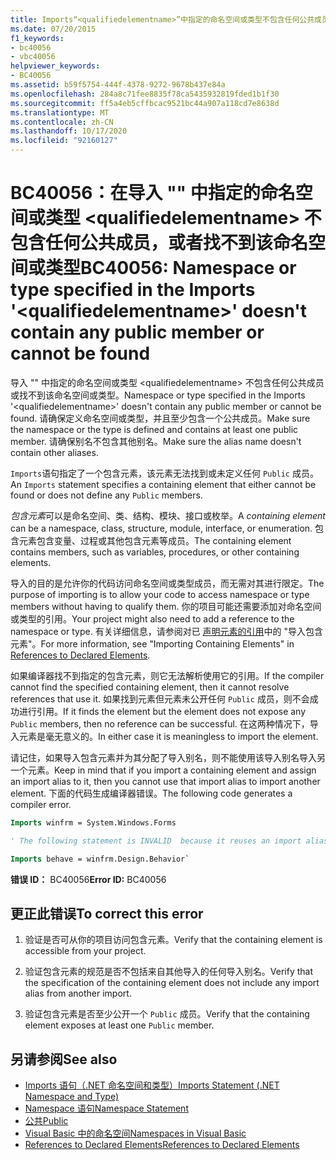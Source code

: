 ```yaml
---
title: Imports“<qualifiedelementname>”中指定的命名空间或类型不包含任何公共成员，或者找不到该命名空间或类型
ms.date: 07/20/2015
f1_keywords:
- bc40056
- vbc40056
helpviewer_keywords:
- BC40056
ms.assetid: b59f5754-444f-4378-9272-9678b437e84a
ms.openlocfilehash: 284a8c71fee8835f78ca5435932819fded1b1f30
ms.sourcegitcommit: ff5a4eb5cffbcac9521bc44a907a118cd7e8638d
ms.translationtype: MT
ms.contentlocale: zh-CN
ms.lasthandoff: 10/17/2020
ms.locfileid: "92160127"
---
```

# <a name="bc40056-namespace-or-type-specified-in-the-imports-qualifiedelementname-doesnt-contain-any-public-member-or-cannot-be-found"></a><span data-ttu-id="86a6e-102">BC40056：在导入 "" 中指定的命名空间或类型 \<qualifiedelementname> 不包含任何公共成员，或者找不到该命名空间或类型</span><span class="sxs-lookup"><span data-stu-id="86a6e-102">BC40056: Namespace or type specified in the Imports '\<qualifiedelementname>' doesn't contain any public member or cannot be found</span></span>

<span data-ttu-id="86a6e-103">导入 "" 中指定的命名空间或类型 \<qualifiedelementname> 不包含任何公共成员或找不到该命名空间或类型。</span><span class="sxs-lookup"><span data-stu-id="86a6e-103">Namespace or type specified in the Imports '\<qualifiedelementname>' doesn't contain any public member or cannot be found.</span></span> <span data-ttu-id="86a6e-104">请确保定义命名空间或类型，并且至少包含一个公共成员。</span><span class="sxs-lookup"><span data-stu-id="86a6e-104">Make sure the namespace or the type is defined and contains at least one public member.</span></span> <span data-ttu-id="86a6e-105">请确保别名不包含其他别名。</span><span class="sxs-lookup"><span data-stu-id="86a6e-105">Make sure the alias name doesn't contain other aliases.</span></span>

<span data-ttu-id="86a6e-106">`Imports`语句指定了一个包含元素，该元素无法找到或未定义任何 `Public` 成员。</span><span class="sxs-lookup"><span data-stu-id="86a6e-106">An `Imports` statement specifies a containing element that either cannot be found or does not define any `Public` members.</span></span>

<span data-ttu-id="86a6e-107">*包含元素*可以是命名空间、类、结构、模块、接口或枚举。</span><span class="sxs-lookup"><span data-stu-id="86a6e-107">A *containing element* can be a namespace, class, structure, module, interface, or enumeration.</span></span> <span data-ttu-id="86a6e-108">包含元素包含变量、过程或其他包含元素等成员。</span><span class="sxs-lookup"><span data-stu-id="86a6e-108">The containing element contains members, such as variables, procedures, or other containing elements.</span></span>

<span data-ttu-id="86a6e-109">导入的目的是允许你的代码访问命名空间或类型成员，而无需对其进行限定。</span><span class="sxs-lookup"><span data-stu-id="86a6e-109">The purpose of importing is to allow your code to access namespace or type members without having to qualify them.</span></span> <span data-ttu-id="86a6e-110">你的项目可能还需要添加对命名空间或类型的引用。</span><span class="sxs-lookup"><span data-stu-id="86a6e-110">Your project might also need to add a reference to the namespace or type.</span></span> <span data-ttu-id="86a6e-111">有关详细信息，请参阅对已 [声明元素的引用](../../programming-guide/language-features/declared-elements/references-to-declared-elements.md)中的 "导入包含元素"。</span><span class="sxs-lookup"><span data-stu-id="86a6e-111">For more information, see "Importing Containing Elements" in [References to Declared Elements](../../programming-guide/language-features/declared-elements/references-to-declared-elements.md).</span></span>

<span data-ttu-id="86a6e-112">如果编译器找不到指定的包含元素，则它无法解析使用它的引用。</span><span class="sxs-lookup"><span data-stu-id="86a6e-112">If the compiler cannot find the specified containing element, then it cannot resolve references that use it.</span></span> <span data-ttu-id="86a6e-113">如果找到元素但元素未公开任何 `Public` 成员，则不会成功进行引用。</span><span class="sxs-lookup"><span data-stu-id="86a6e-113">If it finds the element but the element does not expose any `Public` members, then no reference can be successful.</span></span> <span data-ttu-id="86a6e-114">在这两种情况下，导入元素是毫无意义的。</span><span class="sxs-lookup"><span data-stu-id="86a6e-114">In either case it is meaningless to import the element.</span></span>

<span data-ttu-id="86a6e-115">请记住，如果导入包含元素并为其分配了导入别名，则不能使用该导入别名导入另一个元素。</span><span class="sxs-lookup"><span data-stu-id="86a6e-115">Keep in mind that if you import a containing element and assign an import alias to it, then you cannot use that import alias to import another element.</span></span> <span data-ttu-id="86a6e-116">下面的代码生成编译器错误。</span><span class="sxs-lookup"><span data-stu-id="86a6e-116">The following code generates a compiler error.</span></span>

```vb
Imports winfrm = System.Windows.Forms

' The following statement is INVALID  because it reuses an import alias.

Imports behave = winfrm.Design.Behavior`
```

<span data-ttu-id="86a6e-117">**错误 ID：** BC40056</span><span class="sxs-lookup"><span data-stu-id="86a6e-117">**Error ID:** BC40056</span></span>

## <a name="to-correct-this-error"></a><span data-ttu-id="86a6e-118">更正此错误</span><span class="sxs-lookup"><span data-stu-id="86a6e-118">To correct this error</span></span>

1. <span data-ttu-id="86a6e-119">验证是否可从你的项目访问包含元素。</span><span class="sxs-lookup"><span data-stu-id="86a6e-119">Verify that the containing element is accessible from your project.</span></span>

2. <span data-ttu-id="86a6e-120">验证包含元素的规范是否不包括来自其他导入的任何导入别名。</span><span class="sxs-lookup"><span data-stu-id="86a6e-120">Verify that the specification of the containing element does not include any import alias from another import.</span></span>

3. <span data-ttu-id="86a6e-121">验证包含元素是否至少公开一个 `Public` 成员。</span><span class="sxs-lookup"><span data-stu-id="86a6e-121">Verify that the containing element exposes at least one `Public` member.</span></span>

## <a name="see-also"></a><span data-ttu-id="86a6e-122">另请参阅</span><span class="sxs-lookup"><span data-stu-id="86a6e-122">See also</span></span>

- [<span data-ttu-id="86a6e-123">Imports 语句（.NET 命名空间和类型）</span><span class="sxs-lookup"><span data-stu-id="86a6e-123">Imports Statement (.NET Namespace and Type)</span></span>](../statements/imports-statement-net-namespace-and-type.md)
- [<span data-ttu-id="86a6e-124">Namespace 语句</span><span class="sxs-lookup"><span data-stu-id="86a6e-124">Namespace Statement</span></span>](../statements/namespace-statement.md)
- [<span data-ttu-id="86a6e-125">公共</span><span class="sxs-lookup"><span data-stu-id="86a6e-125">Public</span></span>](../modifiers/public.md)
- [<span data-ttu-id="86a6e-126">Visual Basic 中的命名空间</span><span class="sxs-lookup"><span data-stu-id="86a6e-126">Namespaces in Visual Basic</span></span>](../../programming-guide/program-structure/namespaces.md)
- [<span data-ttu-id="86a6e-127">References to Declared Elements</span><span class="sxs-lookup"><span data-stu-id="86a6e-127">References to Declared Elements</span></span>](../../programming-guide/language-features/declared-elements/references-to-declared-elements.md)
